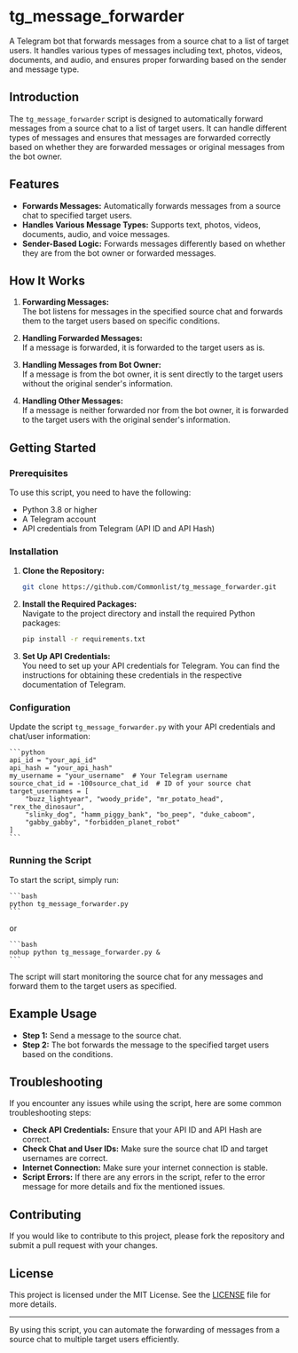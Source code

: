 # tg_message_forwarder

A Telegram bot that forwards messages from a source chat to a list of target users. It handles various types of messages including text, photos, videos, documents, and audio, and ensures proper forwarding based on the sender and message type.

## Introduction

The `tg_message_forwarder` script is designed to automatically forward messages from a source chat to a list of target users. It can handle different types of messages and ensures that messages are forwarded correctly based on whether they are forwarded messages or original messages from the bot owner.

## Features

- **Forwards Messages:** Automatically forwards messages from a source chat to specified target users.
- **Handles Various Message Types:** Supports text, photos, videos, documents, audio, and voice messages.
- **Sender-Based Logic:** Forwards messages differently based on whether they are from the bot owner or forwarded messages.

## How It Works

1. **Forwarding Messages:**  
   The bot listens for messages in the specified source chat and forwards them to the target users based on specific conditions.

2. **Handling Forwarded Messages:**  
   If a message is forwarded, it is forwarded to the target users as is.

3. **Handling Messages from Bot Owner:**  
   If a message is from the bot owner, it is sent directly to the target users without the original sender's information.

4. **Handling Other Messages:**  
   If a message is neither forwarded nor from the bot owner, it is forwarded to the target users with the original sender's information.

## Getting Started

### Prerequisites

To use this script, you need to have the following:

- Python 3.8 or higher
- A Telegram account
- API credentials from Telegram (API ID and API Hash)

### Installation

1. **Clone the Repository:**

    ```bash
    git clone https://github.com/Commonlist/tg_message_forwarder.git
    ```

2. **Install the Required Packages:**  
   Navigate to the project directory and install the required Python packages:

    ```bash
    pip install -r requirements.txt
    ```

3. **Set Up API Credentials:**  
   You need to set up your API credentials for Telegram. You can find the instructions for obtaining these credentials in the respective documentation of Telegram.

### Configuration

Update the script `tg_message_forwarder.py` with your API credentials and chat/user information:

    ```python
    api_id = "your_api_id"
    api_hash = "your_api_hash"
    my_username = "your_username"  # Your Telegram username
    source_chat_id = -100source_chat_id  # ID of your source chat
    target_usernames = [
        "buzz_lightyear", "woody_pride", "mr_potato_head", "rex_the_dinosaur",
        "slinky_dog", "hamm_piggy_bank", "bo_peep", "duke_caboom",
        "gabby_gabby", "forbidden_planet_robot"
    ]
    ```

### Running the Script

To start the script, simply run:

    ```bash
    python tg_message_forwarder.py
    ```

or

    ```bash
    nohup python tg_message_forwarder.py &
    ```

The script will start monitoring the source chat for any messages and forward them to the target users as specified.

## Example Usage

- **Step 1:** Send a message to the source chat.
- **Step 2:** The bot forwards the message to the specified target users based on the conditions.

## Troubleshooting

If you encounter any issues while using the script, here are some common troubleshooting steps:

- **Check API Credentials:** Ensure that your API ID and API Hash are correct.
- **Check Chat and User IDs:** Make sure the source chat ID and target usernames are correct.
- **Internet Connection:** Make sure your internet connection is stable.
- **Script Errors:** If there are any errors in the script, refer to the error message for more details and fix the mentioned issues.

## Contributing

If you would like to contribute to this project, please fork the repository and submit a pull request with your changes.

## License

This project is licensed under the MIT License. See the [LICENSE](LICENSE) file for more details.

---

By using this script, you can automate the forwarding of messages from a source chat to multiple target users efficiently.
